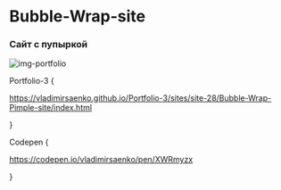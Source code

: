 # Bubble-Wrap-site

### Сайт с пупыркой

![img-portfolio](https://user-images.githubusercontent.com/56477695/124386878-16054e00-dce5-11eb-89ae-ed76d007a47b.png)

Portfolio-3 {

https://vladimirsaenko.github.io/Portfolio-3/sites/site-28/Bubble-Wrap-Pimple-site/index.html

}

Codepen {

https://codepen.io/vladimirsaenko/pen/XWRmyzx

}
